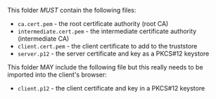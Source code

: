 This folder *MUST* contain the following files:

* `ca.cert.pem` - the root certificate authority (root CA)
* `intermediate.cert.pem` - the intermediate certificate authority (intermediate CA)
* `client.cert.pem` - the client certificate to add to the truststore
* `server.p12` - the server certificate and key as a PKCS#12 keystore

This folder MAY include the following file but this really needs
to be imported into the client's browser:

* `client.p12` - the client certificate and key in a PKCS#12 keystore

